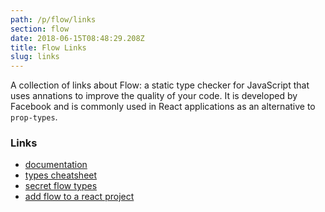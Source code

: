 ```yaml
---
path: /p/flow/links
section: flow
date: 2018-06-15T08:48:29.208Z
title: Flow Links
slug: links
---
```


A collection of links about Flow:
a static type checker for JavaScript that uses annations to improve the quality of your code.
It is developed by Facebook and is commonly used in React applications as an alternative
to `prop-types`.

### Links

* [documentation](https://flow.org/en/docs/)
* [types cheatsheet](https://www.saltycrane.com/flow-type-cheat-sheet/latest/)
* [secret flow types](https://medium.com/netscape/secret-flow-types-86b2ebb30951)
* [add flow to a react project](https://reactjs.org/docs/static-type-checking.html)